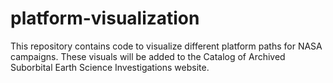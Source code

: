 # platform-visualization
This repository contains code to visualize different platform paths for NASA campaigns. These visuals will be added to the Catalog of Archived Suborbital Earth Science Investigations website.
